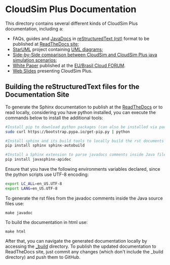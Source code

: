 # CloudSim Plus Documentation

This directory contains several different kinds of CloudSim Plus documentation, including a:
- FAQs, guides and [JavaDocs](javadocs) in [reStructuredText (rst)](https://en.wikipedia.org/wiki/ReStructuredText) format to be published at [ReadTheDocs site](http://cloudsimplus.readthedocs.io);
- [StarUML](http://staruml.io) project containing [UML diagrams](cloudsim-plus.staruml.mdj); 
- [Side-by-Side comparison between CloudSim and CloudSim Plus java simulation scenarios](CloudSim-and-CloudSimPlus-Comparison.html);
- [White Paper](cloudsim-plus-white-paper.pdf) published at the [EU/Brasil Cloud FORUM](https://eubrasilcloudforum.eu).
- [Web Slides](presentation/index.html) presenting CloudSim Plus.

## Building the reStructuredText files for the Documentation Site
To generate the Sphinx documentation to publish at the [ReadTheDocs](http://cloudsimplus.rtfd.io) or to read locally, considering you have python installed, you can execute the commands below to install the additional tools:

```bash
#Install pip to download python packages (can also be installed via package managers in Linux and macOS)
sudo curl https://bootstrap.pypa.io/get-pip.py | python

#Install sphinx and its build tools to locally build the rst documents to html, latex, epub or other formats
pip install sphinx sphinx-autobuild 

#Install a Sphinx extension to parse javadocs comments inside Java files and generate rst files for Sphinx
pip install javasphinx-apidoc
```

Ensure that you have the following environments variables declared, since the python scripts use UTF-8 encoding:

```bash
export LC_ALL=en_US.UTF-8
export LANG=en_US.UTF-8
```

To generate the rst files from the javadoc comments inside the Java source files use:

```shell
make javadoc
```

To build the documentation in html use:
```shell
make html
```

After that, you can navigate the generated documentation locally by accessing the [_build](_build) directory. To publish the updated documentation to ReadTheDocs site, just commit any changes (which don't include the _build directory) and push them to GitHub.
